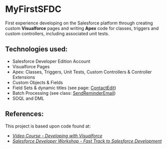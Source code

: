 # MyFirstSFDC
First experience developing on the Salesforce platform through creating custom **Visualforce** pages and writing **Apex** code for classes, triggers and custom controllers, including associated unit tests.   

## Technologies used:
- Salesforce Developer Edition Account
- Visualforce Pages
- Apex: Classes, Triggers, Unit Tests, Custom Controllers & Controller Extensions
- Custom Objects & Fields
- Field Sets & dynamic titles (see page: [ContactEdit](src/pages/ContactEdit.page))
- Batch Processing (see class: [SendReminderEmail](src/classes/SendReminderEmail.cls))
- SOQL and DML

## References:

This project is based upon code found at:

- [*Video Course - Developing with Visualforce*](http://www.lynda.com/sdk/Visualforce-tutorials/Developing-Visualforce/172850-2.html)
- [*Salesforce Developer Workshop - Fast Track to Salesforce Development*](http://ccoenraets.github.io/salesforce-developer-workshop/index.html)

